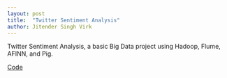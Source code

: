```yaml
---
layout: post
title:  "Twitter Sentiment Analysis"
author: Jitender Singh Virk
---
```


Twitter Sentiment Analysis, a basic Big Data project using Hadoop, Flume, AFINN,
and Pig.



[Code](https://github.com/VirkSaab/Twitter-Sentiment-Analysis)

